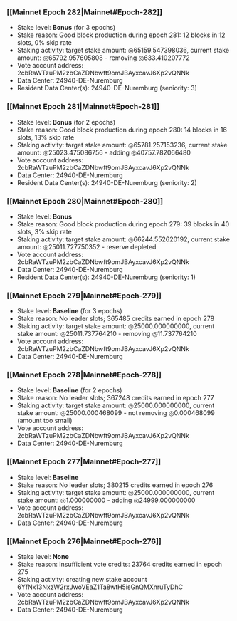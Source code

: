 ### [[Mainnet Epoch 282|Mainnet#Epoch-282]]
* Stake level: **Bonus** (for 3 epochs)
* Stake reason: Good block production during epoch 281: 12 blocks in 12 slots, 0% skip rate
* Staking activity: target stake amount: ◎65159.547398036, current stake amount: ◎65792.957605808 - removing ◎633.410207772
* Vote account address: 2cbRaWTzuPM2zbCaZDNbwft9omJBAyxcavJ6Xp2vQNNk
* Data Center: 24940-DE-Nuremburg
* Resident Data Center(s): 24940-DE-Nuremburg (seniority: 3)
### [[Mainnet Epoch 281|Mainnet#Epoch-281]]
* Stake level: **Bonus** (for 2 epochs)
* Stake reason: Good block production during epoch 280: 14 blocks in 16 slots, 13% skip rate
* Staking activity: target stake amount: ◎65781.257153236, current stake amount: ◎25023.475086756 - adding ◎40757.782066480
* Vote account address: 2cbRaWTzuPM2zbCaZDNbwft9omJBAyxcavJ6Xp2vQNNk
* Data Center: 24940-DE-Nuremburg
* Resident Data Center(s): 24940-DE-Nuremburg (seniority: 2)
### [[Mainnet Epoch 280|Mainnet#Epoch-280]]
* Stake level: **Bonus**
* Stake reason: Good block production during epoch 279: 39 blocks in 40 slots, 3% skip rate
* Staking activity: target stake amount: ◎66244.552620192, current stake amount: ◎25011.727750352 - reserve depleted
* Vote account address: 2cbRaWTzuPM2zbCaZDNbwft9omJBAyxcavJ6Xp2vQNNk
* Data Center: 24940-DE-Nuremburg
* Resident Data Center(s): 24940-DE-Nuremburg (seniority: 1)
### [[Mainnet Epoch 279|Mainnet#Epoch-279]]
* Stake level: **Baseline** (for 3 epochs)
* Stake reason: No leader slots; 365485 credits earned in epoch 278
* Staking activity: target stake amount: ◎25000.000000000, current stake amount: ◎25011.737764210 - removing ◎11.737764210
* Vote account address: 2cbRaWTzuPM2zbCaZDNbwft9omJBAyxcavJ6Xp2vQNNk
* Data Center: 24940-DE-Nuremburg
### [[Mainnet Epoch 278|Mainnet#Epoch-278]]
* Stake level: **Baseline** (for 2 epochs)
* Stake reason: No leader slots; 367248 credits earned in epoch 277
* Staking activity: target stake amount: ◎25000.000000000, current stake amount: ◎25000.000468099 - not removing ◎0.000468099 (amount too small)
* Vote account address: 2cbRaWTzuPM2zbCaZDNbwft9omJBAyxcavJ6Xp2vQNNk
* Data Center: 24940-DE-Nuremburg
### [[Mainnet Epoch 277|Mainnet#Epoch-277]]
* Stake level: **Baseline**
* Stake reason: No leader slots; 380215 credits earned in epoch 276
* Staking activity: target stake amount: ◎25000.000000000, current stake amount: ◎1.000000000 - adding ◎24999.000000000
* Vote account address: 2cbRaWTzuPM2zbCaZDNbwft9omJBAyxcavJ6Xp2vQNNk
* Data Center: 24940-DE-Nuremburg
### [[Mainnet Epoch 276|Mainnet#Epoch-276]]
* Stake level: **None**
* Stake reason: Insufficient vote credits: 23764 credits earned in epoch 275
* Staking activity: creating new stake account 6YfNx13NxzW2rxJwoVEaZ1Ta8wtH5isGnQMXnruTyDhC
* Vote account address: 2cbRaWTzuPM2zbCaZDNbwft9omJBAyxcavJ6Xp2vQNNk
* Data Center: 24940-DE-Nuremburg